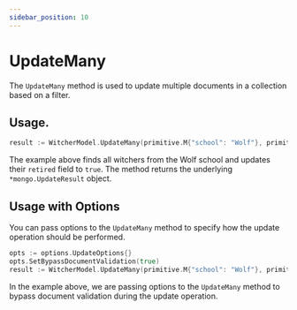 ```yaml
---
sidebar_position: 10
---
```


# UpdateMany

The `UpdateMany` method is used to update multiple documents in a collection based on a filter.

## Usage.

```go
result := WitcherModel.UpdateMany(primitive.M{"school": "Wolf"}, primitive.M{"retired": true}).Exec().(*mongo.UpdateResult)
```

The example above finds all witchers from the Wolf school and updates their `retired` field to `true`. The method returns the underlying `*mongo.UpdateResult` object.


## Usage with Options

You can pass options to the `UpdateMany` method to specify how the update operation should be performed.

```go
opts := options.UpdateOptions{}
opts.SetBypassDocumentValidation(true)
result := WitcherModel.UpdateMany(primitive.M{"school": "Wolf"}, primitive.M{"retired": true}, &opts).Exec().(*mongo.UpdateResult)
```

In the example above, we are passing options to the `UpdateMany` method to bypass document validation during the update operation.